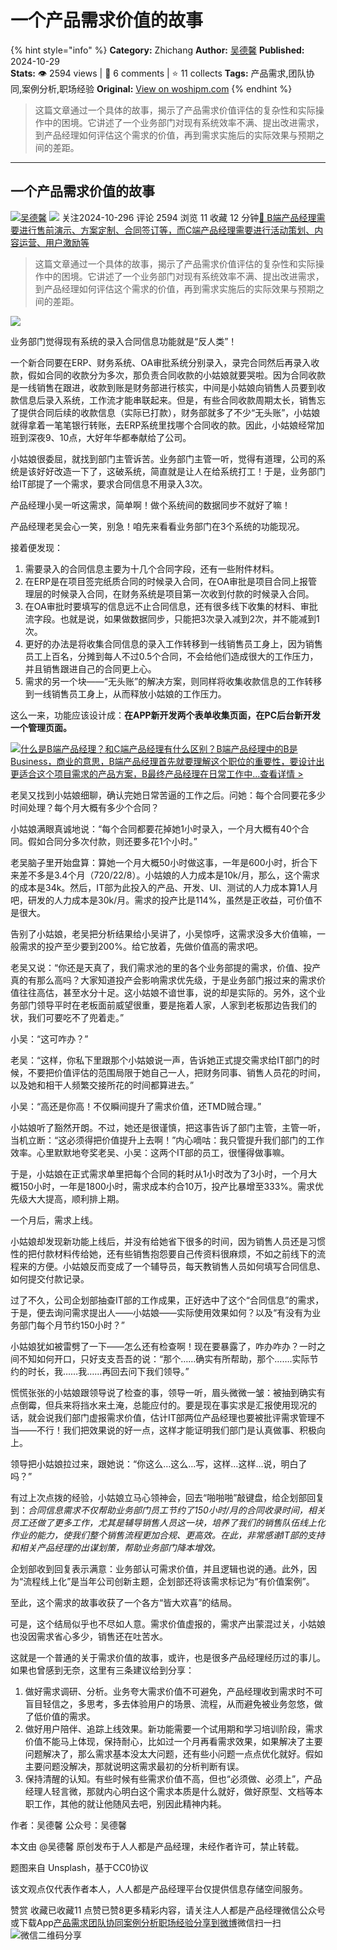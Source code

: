 # 一个产品需求价值的故事
{% hint style="info" %}
**Category:** Zhichang
**Author:** [吴德馨](https://www.woshipm.com/u/870265)
**Published:** 2024-10-29  
**Stats:** 👁️ 2594 views | 💬 6 comments | ⭐ 11 collects
**Tags:** 产品需求,团队协同,案例分析,职场经验
**Original:** [View on woshipm.com](https://www.woshipm.com/zhichang/6133016.html)
{% endhint %}
> 这篇文章通过一个具体的故事，揭示了产品需求价值评估的复杂性和实际操作中的困境。它讲述了一个业务部门对现有系统效率不满、提出改进需求，到产品经理如何评估这个需求的价值，再到需求实施后的实际效果与预期之间的差距。

---

## 一个产品需求价值的故事

[![](https://static.woshipm.com/APP_U_202204_20220424215106_3951.jpeg?imageView2/1/w/72/h/72/q/100)](https://www.woshipm.com/u/870265)[吴德馨](https://www.woshipm.com/u/870265) ![](https://static.woshipm.com/tag/1101_1@2x.png) 关注2024-10-296 评论 2594 浏览 11 收藏 12 分钟[🔗 B端产品经理需要进行售前演示、方案定制、合同签订等，而C端产品经理需要进行活动策划、内容运营、用户激励等](https://ke.qidianla.com/courses/bcpm)

> 这篇文章通过一个具体的故事，揭示了产品需求价值评估的复杂性和实际操作中的困境。它讲述了一个业务部门对现有系统效率不满、提出改进需求，到产品经理如何评估这个需求的价值，再到需求实施后的实际效果与预期之间的差距。

![](https://image.woshipm.com/2023/04/14/5c31dc70-da8d-11ed-8c17-00163e0b5ff3.jpg)

业务部门觉得现有系统的录入合同信息功能就是“反人类”！

一个新合同要在ERP、财务系统、OA审批系统分别录入，录完合同然后再录入收款，假如合同的收款分为多次，那负责合同收款的小姑娘就要哭啦。因为合同收款是一线销售在跟进，收款到账是财务部进行核实，中间是小姑娘向销售人员要到收款信息后录入系统，工作流才能串联起来。但是，有些合同收款周期太长，销售忘了提供合同后续的收款信息（实际已打款），财务部就多了不少“无头账”，小姑娘就得拿着一笔笔银行转账，去ERP系统里找哪个合同收的款。因此，小姑娘经常加班到深夜9、10点，大好年华都奉献给了公司。

小姑娘很委屈，就找到部门主管诉苦。业务部门主管一听，觉得有道理，公司的系统是该好好改造一下了，这破系统，简直就是让人在给系统打工！于是，业务部门给IT部提了一个需求，要求合同信息不用录入3次。

产品经理小吴一听这需求，简单啊！做个系统间的数据同步不就好了嘛！

产品经理老吴会心一笑，别急！咱先来看看业务部门在3个系统的功能现况。

接着便发现：

1.  需要录入的合同信息主要为十几个合同字段，还有一些附件材料。
2.  在ERP是在项目签完纸质合同的时候录入合同，在OA审批是项目合同上报管理层的时候录入合同，在财务系统是项目第一次收到付款的时候录入合同。
3.  在OA审批时要填写的信息远不止合同信息，还有很多线下收集的材料、审批流字段。也就是说，如果做数据同步，只能把3次录入减到2次，并不能减到1次。
4.  更好的办法是将收集合同信息的录入工作转移到一线销售员工身上，因为销售员工上百名，分摊到每人不过0.5个合同，不会给他们造成很大的工作压力，并且销售跟进自己的合同更上心。
5.  需求的另一个块——“无头账”的解决方案，则同样将收集收款信息的工作转移到一线销售员工身上，从而释放小姑娘的工作压力。

这么一来，功能应该设计成：**在APP新开发两个表单收集页面，在PC后台新开发一个管理页面。**

[![](https://image.woshipm.com/2023/07/27/6f50fd24-2c7f-11ee-875d-00163e0b5ff3.png)什么是B端产品经理？和C端产品经理有什么区别？B端产品经理中的B是Business，商业的意思，B端产品经理首先就要理解这个职位的重要性，要设计出更适合这个项目需求的产品方案，B最终产品经理在日常工作中...查看详情 >](https://ke.qidianla.com/courses/bcpm)

老吴又找到小姑娘细聊，确认完她日常苦逼的工作之后。问她：每个合同要花多少时间处理？每个月大概有多少个合同？

小姑娘满眼真诚地说：“每个合同都要花掉她1小时录入，一个月大概有40个合同。假如合同分多次付款，则还要多花1个小时。”

老吴脑子里开始盘算：算她一个月大概50小时做这事，一年是600小时，折合下来差不多是3.4个月（720/22/8）。小姑娘的人力成本是10k/月，那么，这个需求的成本是34k。然后，IT部为此投入的产品、开发、UI、测试的人力成本算1人月吧，研发的人力成本是30k/月。需求的投产比是114%，虽然是正收益，可价值不是很大。

告别了小姑娘，老吴把分析结果给小吴讲了，小吴惊呼，这需求没多大价值嘛，一般需求的投产至少要到200%。给它放着，先做价值高的需求吧。

老吴又说：“你还是天真了，我们需求池的里的各个业务部提的需求，价值、投产真的有那么高吗？大家知道投产会影响需求优先级，于是业务部门报过来的需求价值往往高估，甚至水分十足。这小姑娘不谙世事，说的却是实际的。另外，这个业务部门领导平时在老板面前威望很重，要是拖着人家，人家到老板那边告我们的状，我们可要吃不了兜着走。”

小吴：“这可咋办？”

老吴：“这样，你私下里跟那个小姑娘说一声，告诉她正式提交需求给IT部门的时候，不要把价值评估的范围局限于她自己一人，把财务同事、销售人员花的时间，以及她和相干人频繁交接所花的时间都算进去。”

小吴：“高还是你高！不仅瞬间提升了需求价值，还TMD贼合理。”

小姑娘听了豁然开朗。不过，她还是很谨慎，把这事告诉了部门主管，主管一听，当机立断：“这必须得把价值提升上去啊！”内心嘀咕：我只管提升我们部门的工作效率。心里默默地夸奖老吴、小吴：这两个IT部的员工，很懂得做事嘛。

于是，小姑娘在正式需求单里把每个合同的耗时从1小时改为了3小时，一个月大概150小时，一年是1800小时，需求成本约合10万，投产比暴增至333%。需求优先级大大提高，顺利排上期。

一个月后，需求上线。

小姑娘却发现新功能上线后，并没有给她省下很多的时间，因为销售人员还是习惯性的把付款材料传给她，还有些销售抱怨要自己传资料很麻烦，不如之前线下的流程来的方便。小姑娘反而变成了一个辅导员，每天教销售人员如何填写合同信息、如何提交付款记录。

过了不久，公司企划部抽查IT部的工作成果，正好选中了这个“合同信息”的需求，于是，便去询问需求提出人——小姑娘——实际使用效果如何？以及“有没有为业务部门每个月节约150小时？”

小姑娘犹如被雷劈了一下——怎么还有检查啊！现在要暴露了，咋办咋办？一时之间不知如何开口，只好支支吾吾的说：“那个……确实有所帮助，那个…….实际节约的时长，我……我……再回去问下我们领导。”

慌慌张张的小姑娘跟领导说了检查的事，领导一听，眉头微微一皱：被抽到确实有点倒霉，但兵来将挡水来土淹，总能应付的。要是现在事实求是汇报使用现况的话，就会说我们部门虚报需求价值，估计IT部两位产品经理也要被批评需求管理不当——不行！我们把效果说的好一点，这样才能证明我们部门是认真做事、积极向上。

领导把小姑娘拉过来，跟她说：“你这么…这么…写，这样…这样…说，明白了吗？”

有过上次点拨的经验，小姑娘立马心领神会，回去“啪啪啪”敲键盘，给企划部回复到：_合同信息需求不仅帮助业务部门员工节约了150小时/月的合同收录时间，相关员工还做了更多工作，尤其是辅导销售人员这一块，培养了我们的销售队伍线上化作业的能力，使我们整个销售流程更加合规、更高效。在此，非常感谢IT部的支持和相关产品经理的出谋划策，帮助业务部门降本增效。_

企划部收到回复表示满意：业务部认可需求价值，并且逻辑也说的通。此外，因为“流程线上化”是当年公司创新主题，企划部还将该需求标记为“有价值案例”。

至此，这个需求的故事收获了一个各方“皆大欢喜”的结局。

可是，这个结局似乎也不尽如人意。需求价值虚报的，需求产出蒙混过关，小姑娘也没因需求省心多少，销售还在吐苦水。

这就是一个普通的关于需求价值的故事，或许，也是很多产品经理经历过的事儿。如果也曾感到无奈，这里有三条建议给到分享：

1.  做好需求调研、分析。业务夸大需求价值不可避免，产品经理收到需求时不可盲目轻信之，多思考，多去体验用户的场景、流程，从而避免被业务忽悠，做了低价值的需求。
2.  做好用户陪伴、追踪上线效果。新功能需要一个试用期和学习培训阶段，需求价值不能马上体现，保持耐心，比如过一个月再看需求效果，如果解决了主要问题解决了，那么需求基本没太大问题，还有些小问题一点点优化就好。假如主要问题没解决，那就说明这需求最初的分析判断有误。
3.  保持清醒的认知。有些时候有些需求价值不高，但也“必须做、必须上”，产品经理人轻言微，那就内心明白这个需求本质是什么就好，做好原型、文档等本职工作，其他的就让他随风去吧，别因此精神内耗。

作者：吴德馨 公众号：吴德馨

本文由 @吴德馨 原创发布于人人都是产品经理，未经作者许可，禁止转载。

题图来自 Unsplash，基于CC0协议

该文观点仅代表作者本人，人人都是产品经理平台仅提供信息存储空间服务。

赞赏 收藏已收藏11 点赞已赞8更多精彩内容，请关注人人都是产品经理微信公众号或下载App[产品需求](https://www.woshipm.com/tag/%e4%ba%a7%e5%93%81%e9%9c%80%e6%b1%82)[团队协同](https://www.woshipm.com/tag/%e5%9b%a2%e9%98%9f%e5%8d%8f%e5%90%8c)[案例分析](https://www.woshipm.com/tag/%e6%a1%88%e4%be%8b%e5%88%86%e6%9e%90)[职场经验](https://www.woshipm.com/tag/%e8%81%8c%e5%9c%ba%e7%bb%8f%e9%aa%8c)[分享到微博](https://service.weibo.com/share/share.php?appkey=2775287854&title=一个产品需求价值的故事&url=https://www.woshipm.com/zhichang/6133016.html&pic=https://image.woshipm.com/2023/04/14/5c31dc70-da8d-11ed-8c17-00163e0b5ff3.jpg)微信扫一扫![微信二维码](https://api.pwmqr.com/qrcode/create/?url=https://www.woshipm.com/zhichang/6133016.html)分享